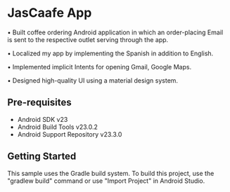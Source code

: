 JasCaafe App
===================================
• Built coffee ordering Android application in which an order-placing Email is
  sent to the respective outlet serving through the app.
  
• Localized my app by implementing the Spanish in addition to English.

• Implemented implicit Intents for opening Gmail, Google Maps.

• Designed high-quality UI using a material design system.

Pre-requisites
--------------

- Android SDK v23
- Android Build Tools v23.0.2
- Android Support Repository v23.3.0

Getting Started
---------------

This sample uses the Gradle build system. To build this project, use the
"gradlew build" command or use "Import Project" in Android Studio.
